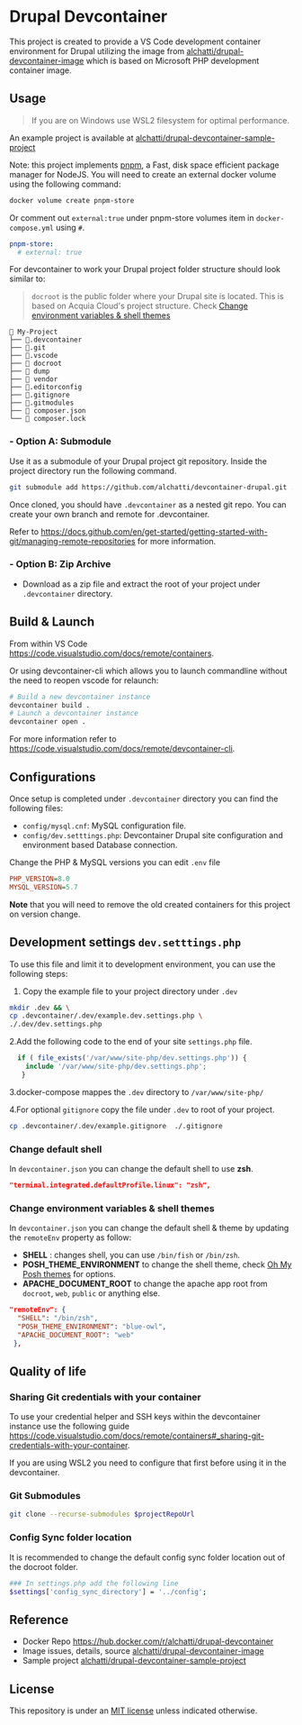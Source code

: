 # Drupal Devcontainer

This project is created to provide a VS Code development container environment for Drupal utilizing the image from [alchatti/drupal-devcontainer-image](https://github.com/alchatti/drupal-devcontainer-image) which is based on Microsoft PHP development container image.

## Usage

> If you are on Windows use WSL2 filesystem for optimal performance.

An example project is available at [alchatti/drupal-devcontainer-sample-project](https://github.com/alchatti/drupal-devcontainer-sample-project)

Note: this project implements [pnpm](https://pnpm.io/), a Fast, disk space efficient package manager for NodeJS.
You will need to create an external docker volume using the following command:

```bash
docker volume create pnpm-store
```

Or comment out `external:true` under pnpm-store volumes item in `docker-compose.yml` using `#`.

```yml
pnpm-store:
  # external: true
```

For devcontainer to work your Drupal project folder structure should look similar to:

> `docroot` is the public folder where your Drupal site is located. This is based on Acquia Cloud's project structure. Check [Change environment variables & shell themes](#change-environment-variables--shell-themes-env-variables)

```text
📂 My-Project
├── 📂.devcontainer
├── 📂.git
├── 📂.vscode
├── 📂 docroot
├── 📂 dump
├── 📂 vendor
├── 📄.editorconfig
├── 📄.gitignore
├── 📄.gitmodules
├── 📄 composer.json
└── 📄 composer.lock
```

### - Option A: Submodule

Use it as a submodule of your Drupal project git repository. Inside the project directory run the following command.

```bash
git submodule add https://github.com/alchatti/devcontainer-drupal.git .devcontainer
```

Once cloned, you should have `.devcontainer` as a nested git repo. You can create your own branch and remote for .devcontainer.

Refer to <https://docs.github.com/en/get-started/getting-started-with-git/managing-remote-repositories> for more information.

### - Option B: Zip Archive

- Download as a zip file and extract the root of your project under `.devcontainer` directory.

## Build & Launch

From within VS Code <https://code.visualstudio.com/docs/remote/containers>.

Or using devcontainer-cli which allows you to launch commandline without the need to reopen vscode for relaunch:

```bash
# Build a new devcontainer instance
devcontainer build .
# Launch a devcontainer instance
devcontainer open .
```

For more information refer to <https://code.visualstudio.com/docs/remote/devcontainer-cli>.

## Configurations

Once setup is completed under `.devcontainer` directory you can find the following files:

- `config/mysql.cnf`: MySQL configuration file.
- `config/dev.setttings.php`: Devcontainer Drupal site configuration and environment based Database connection.

Change the PHP & MySQL versions you can edit `.env` file

```ini
PHP_VERSION=8.0
MYSQL_VERSION=5.7
```
**Note** that you will need to remove the old created containers for this project on version change.

## Development settings `dev.setttings.php`

To use this file and limit it to development environment, you can use the following steps:

1. Copy the example file to your project directory under `.dev`

```bash
mkdir .dev && \
cp .devcontainer/.dev/example.dev.settings.php \
./.dev/dev.settings.php
```

2.Add the following code to the end of your site `settings.php` file.

```php
  if ( file_exists('/var/www/site-php/dev.settings.php')) {
    include '/var/www/site-php/dev.settings.php';
   }
```

3.docker-compose mappes the `.dev` directory to `/var/www/site-php/`

4.For optional `gitignore` copy the file under `.dev` to root of your project.

```bash
cp .devcontainer/.dev/example.gitignore  ./.gitignore
```

### Change default shell

In `devcontainer.json` you can change the default shell to use **zsh**.

```json
"terminal.integrated.defaultProfile.linux": "zsh",
```

### Change environment variables & shell themes

In `devcontainer.json` you can change the default shell & theme by updating the `remoteEnv` property as follow:

- **SHELL** : changes shell, you can use `/bin/fish` or `/bin/zsh`.
- **POSH_THEME_ENVIRONMENT** to change the shell theme, check [Oh My Posh themes](https://ohmyposh.dev/docs/themes) for options.
- **APACHE_DOCUMENT_ROOT** to change the apache app root from `docroot`, `web`, `public` or anything else.

```json
"remoteEnv": {
  "SHELL": "/bin/zsh",
  "POSH_THEME_ENVIRONMENT": "blue-owl",
  "APACHE_DOCUMENT_ROOT": "web"
 },
```

## Quality of life

### Sharing Git credentials with your container

To use your credential helper and SSH keys within the devcontainer instance use the following guide <https://code.visualstudio.com/docs/remote/containers#_sharing-git-credentials-with-your-container>.

If you are using WSL2 you need to configure that first before using it in the devcontainer.

### Git Submodules

```bash
git clone --recurse-submodules $projectRepoUrl
```

### Config Sync folder location

It is recommended to change the default config sync folder location out of the docroot folder.

```bash
### In settings.php add the following line
$settings['config_sync_directory'] = '../config';
```

## Reference

- Docker Repo https://hub.docker.com/r/alchatti/drupal-devcontainer
- Image issues, details, source [alchatti/drupal-devcontainer-image](https://github.com/alchatti/drupal-devcontainer-image)
- Sample project [alchatti/drupal-devcontainer-sample-project](https://github.com/alchatti/drupal-devcontainer-sample-project)

## License

This repository is under an [MIT license](https://github.com/alchatti/devcontainer-drupal/blob/main/LICENSE) unless indicated otherwise.
